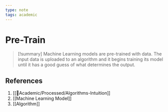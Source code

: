 ```yaml
---
type: note
tags: academic
---
```

# Pre-Train

> [!summary] 
> Machine Learning models are pre-trained with data. The input data is uploaded to an algorithm and it begins training its model until it has a good guess of what determines the output.

## References
1. [[🧪Academic/Processed/Algorithms-Intuition]]
2. [[Machine Learning Model]]
3. [[Algorithm]]